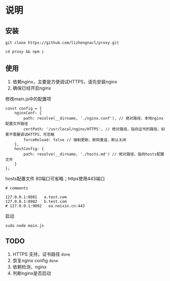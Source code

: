 # 说明

## 安装
```
git clone https://github.com/lizhengnacl/proxy.git

cd proxy && npm i
```

## 使用
1. 依赖nginx，主要是方便调试HTTPS，请先安装nginx
2. 确保已经开启nginx

修改main.js中的配置项

```
const config = {
    nginxConf: {
        path: resolve(__dirname, './nginx.conf'), // 绝对路径，本地nginx配置文件路径
        certPath: '/usr/local/nginx/HTTPS', // 绝对路径，指向证书的路径，如果不需要调试HTTPS，可忽略
        forceReload: false // 强制更新，断网重连，默认关闭
    },
    hostConfig: {
        path: resolve(__dirname, './hosts.md') // 绝对路径，指向hosts配置文件
    }
};
```

hosts配置文件
80端口可省略；https使用443端口

```
# comments

127.0.0.1:8081   a.test.com
127.0.0.1:8082   b.test.com
# 127.0.0.1:9002   oa.neixin.cn:443
```

启动

```
sudo node main.js
```

## TODO
1. HTTPS 支持，证书路径 `done`
2. 恢复nginx config `done`
3. 依赖检测，nginx
3. 判断nginx是否启动